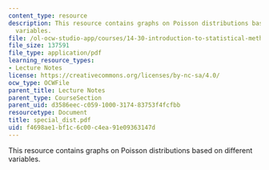```yaml
---
content_type: resource
description: This resource contains graphs on Poisson distributions based on different
  variables.
file: /ol-ocw-studio-app/courses/14-30-introduction-to-statistical-method-in-economics-spring-2006/f4698ae1bf1c6c00c4ea91e09363147d_special_dist.pdf
file_size: 137591
file_type: application/pdf
learning_resource_types:
- Lecture Notes
license: https://creativecommons.org/licenses/by-nc-sa/4.0/
ocw_type: OCWFile
parent_title: Lecture Notes
parent_type: CourseSection
parent_uid: d3586eec-c059-1000-3174-83753f4fcfbb
resourcetype: Document
title: special_dist.pdf
uid: f4698ae1-bf1c-6c00-c4ea-91e09363147d
---
```

This resource contains graphs on Poisson distributions based on different variables.